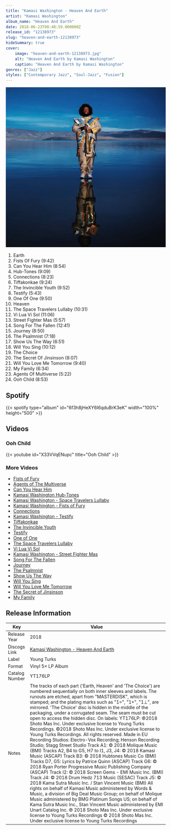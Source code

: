 ```yaml
---
title: "Kamasi Washington - Heaven And Earth"
artist: "Kamasi Washington"
album_name: "Heaven And Earth"
date: 2018-06-23T08:48:59.000000Z
release_id: "12138973"
slug: "heaven-and-earth-12138973"
hideSummary: true
cover:
    image: "heaven-and-earth-12138973.jpg"
    alt: "Heaven And Earth by Kamasi Washington"
    caption: "Heaven And Earth by Kamasi Washington"
genres: ["Jazz"]
styles: ["Contemporary Jazz", "Soul-Jazz", "Fusion"]
---
```


![Heaven And Earth by Kamasi Washington](heaven-and-earth-12138973.jpg)

<!-- section break -->

1. Earth
2. Fists Of Fury (9:42)
3. Can You Hear Him (8:54)
4. Hub-Tones (9:09)
5. Connections (8:23)
6. Tiffakonkae (9:24)
7. The Invincible Youth (9:52)
8. Testify (5:43)
9. One Of One (9:50)
10. Heaven
11. The Space Travelers Lullaby (10:31)
12. Vi Lua Vi Sol (11:06)
13. Street Fighter Mas (5:57)
14. Song For The Fallen (12:41)
15. Journey (8:50)
16. The Psalmnist (7:18)
17. Show Us The Way (6:51)
18. Will You Sing (10:12)
19. The Choice
20. The Secret Of Jinsinson (8:07)
21. Will You Love Me Tomorrow (9:40)
22. My Family (6:34)
23. Agents Of Multiverse (5:22)
24. Ooh Child (8:53)

<!-- section break -->


## Spotify
{{< spotify type="album" id="6f3h8jHeXY6I6qduBrK3eK" width="100%" height="500" >}}



## Videos
### Ooh Child
{{< youtube id="X33VVqENupc" title="Ooh Child" >}}<br>

### More Videos

- [Fists of Fury](https://www.youtube.com/watch?v=YFe5a66BuCw)
- [Agents of The Multiverse](https://www.youtube.com/watch?v=tWjPIJ0Rz6g)
- [Can You Hear Him](https://www.youtube.com/watch?v=fXUMKIc7a6E)
- [Kamasi Washington Hub-Tones](https://www.youtube.com/watch?v=u-e6mOTK__Y)
- [Kamasi Washington - Space Travelers Lullaby](https://www.youtube.com/watch?v=wcAoqfwmqn4)
- [Kamasi Washington - Fists of Fury](https://www.youtube.com/watch?v=052G6nMA2WA)
- [Connections](https://www.youtube.com/watch?v=gl-9ZYLLKsU)
- [Kamasi Washington - Testify](https://www.youtube.com/watch?v=HKnz2AXSd9c)
- [Tiffakonkae](https://www.youtube.com/watch?v=k504nCPzjhk)
- [The Invincible Youth](https://www.youtube.com/watch?v=_r3skFJpLco)
- [Testify](https://www.youtube.com/watch?v=dyhaya-g2eQ)
- [One of One](https://www.youtube.com/watch?v=31RbajKWAZ8)
- [The Space Travelers Lullaby](https://www.youtube.com/watch?v=8Zw85YN37Cs)
- [Vi Lua Vi Sol](https://www.youtube.com/watch?v=hoxGDKQZ1nY)
- [Kamasi Washington - Street Fighter Mas](https://www.youtube.com/watch?v=LdyabrdFMC8)
- [Song For The Fallen](https://www.youtube.com/watch?v=qQC1TptRryQ)
- [Journey](https://www.youtube.com/watch?v=HgB_MtTsdQk)
- [The Psalmnist](https://www.youtube.com/watch?v=m35-axNUwms)
- [Show Us The Way](https://www.youtube.com/watch?v=8w-M7tSY0NU)
- [Will You Sing](https://www.youtube.com/watch?v=QyZQEE_MnWQ)
- [Will You Love Me Tomorrow](https://www.youtube.com/watch?v=aYfOU70TPU8)
- [The Secret of Jinsinson](https://www.youtube.com/watch?v=3u8LrGROa20)
- [My Family](https://www.youtube.com/watch?v=nEo9KrnRG0M)


## Release Information
|  Key           | Value                                                |
| ---------------| ---------------------------------------------------- |
| Release Year   | 2018                                   |
| Discogs Link   | [Kamasi Washington - Heaven And Earth](https://www.discogs.com/release/12138973-Kamasi-Washington-Heaven-And-Earth) |
| Label          | Young Turks |
| Format         | Vinyl 5× LP Album |
| Catalog Number | YT176LP |
| Notes | The tracks of each part ('Earth, Heaven' and 'The Choice') are numbered sequentially on both inner sleeves and labels. The runouts are etched, apart from "MASTERDISK", which is stamped; and the plating marks such as "1=", "1+", "1⊥", are mirrored.  'The Choice' disc is hidden in the middle of the packaging, under a corrugated seam. The seam must be cut open to access the hidden disc.  On labels: YT176LP: ℗2018 Shoto Mas Inc. Under exclusive license to Young Turks Recordings. ©2018 Shoto Mas Inc. Under exclusive license to Young Turks Recordings. All rights reserved. Made in EU  Recording Studios: Electro-Vox Recording; Henson Recording Studio; Stagg Street Studio  Track A1: © 2018 Molique Music (BMI) Tracks A2, B4 to G5, H7 to I1, J3, J4: © 2018 Kamasi Music (ASCAP) Track B3: © 2018 Hubtones Music Co (BMI) Tracks D7, G5: Lyrics by Patrice Quinn (ASCAP) Track G6: © 2018 Ryan Porter Progressive Music Publishing Company (ASCAP) Track I2: © 2018 Screen Gems - EMI Music Inc. (BMI) Track J4: © 2018 Drum Hedz 713 Music (SESAC) Track J5: © 2018 Kama Sutra Music Inc. / Stan Vincent Music (BMI)  All rights on behalf of Kamasi Music administered by Words & Music, a division of Big Deal Music Group; on behalf of Molique Music administered by BMG Platinum Songs US; on behalf of Kama Sutra Music Inc., Stan Vincent Music administered by EMI Unart Catalog Inc.  ℗ 2018 Shoto Mas Inc. Under exclusive license to Young Turks Recordings © 2018 Shoto Mas Inc. Under exclusive license to Young Turks Recordings |